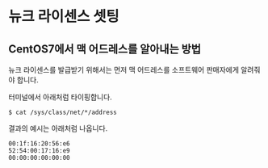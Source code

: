 # 뉴크 라이센스 셋팅

## CentOS7에서 맥 어드레스를 알아내는 방법
뉴크 라이센스를 발급받기 위해서는 먼저 맥 어드레스를 소프트웨어 판매자에게 알려줘야 합니다.

터미널에서 아래처럼 타이핑합니다.
```
$ cat /sys/class/net/*/address
```

결과의 예시는 아래처럼 나옵니다.

```
00:1f:16:20:56:e6
52:54:00:17:16:e9
00:00:00:00:00:00
```